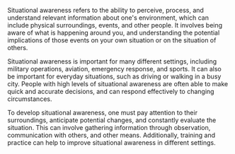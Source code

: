 Situational awareness refers to the ability to perceive, process, and understand relevant information about one's environment, which can include physical surroundings, events, and other people. It involves being aware of what is happening around you, and understanding the potential implications of those events on your own situation or on the situation of others.

Situational awareness is important for many different settings, including military operations, aviation, emergency response, and sports. It can also be important for everyday situations, such as driving or walking in a busy city. People with high levels of situational awareness are often able to make quick and accurate decisions, and can respond effectively to changing circumstances.

To develop situational awareness, one must pay attention to their surroundings, anticipate potential changes, and constantly evaluate the situation. This can involve gathering information through observation, communication with others, and other means. Additionally, training and practice can help to improve situational awareness in different settings.
